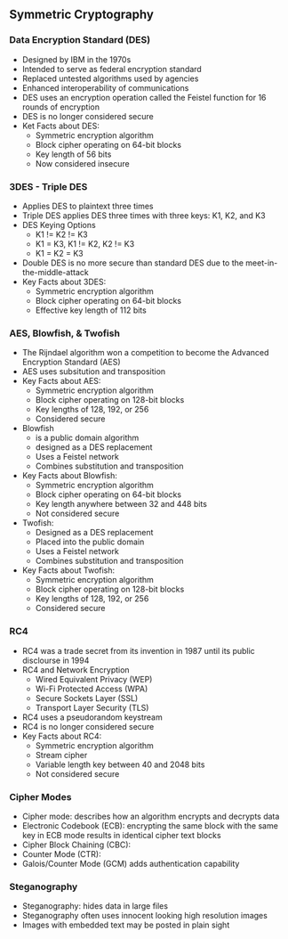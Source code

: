 ## Symmetric Cryptography

### Data Encryption Standard (DES)
* Designed by IBM in the 1970s
* Intended to serve as federal encryption standard
* Replaced untested algorithms used by agencies
* Enhanced interoperability of communications
* DES uses an encryption operation called the Feistel function for 16 rounds of encryption
* DES is no longer considered secure
* Ket Facts about DES:
    * Symmetric encryption algorithm
    * Block cipher operating on 64-bit blocks
    * Key length of 56 bits
    * Now considered insecure

### 3DES - Triple DES
* Applies DES to plaintext three times
* Triple DES applies DES three times with three keys: K1, K2, and K3
* DES Keying Options
    * K1 != K2 != K3
    * K1 = K3, K1 != K2, K2 != K3
    * K1 = K2 = K3
* Double DES is no more secure than standard DES due to the meet-in-the-middle-attack
* Key Facts about 3DES:
    * Symmetric encryption algorithm
    * Block cipher operating on 64-bit blocks
    * Effective key length of 112 bits

### AES, Blowfish, & Twofish
* The Rijndael algorithm won a competition to become the Advanced Encryption Standard (AES)
* AES uses subsitution and transposition
* Key Facts about AES:
    * Symmetric encryption algorithm
    * Block cipher operating on 128-bit blocks
    * Key lengths of 128, 192, or 256
    * Considered secure
* Blowfish
    * is a public domain algorithm
    * designed as a DES replacement
    * Uses a Feistel network
    * Combines substitution and transposition
* Key Facts about Blowfish:
    * Symmetric encryption algorithm
    * Block cipher operating on 64-bit blocks
    * Key length anywhere between 32 and 448 bits
    * Not considered secure
* Twofish:
    * Designed as a DES replacement
    * Placed into the public domain
    * Uses a Feistel network
    * Combines substitution and transposition
* Key Facts about Twofish:
    * Symmetric encryption algorithm
    * Block cipher operating on 128-bit blocks
    * Key lengths of 128, 192, or 256
    * Considered secure

### RC4
* RC4 was a trade secret from its invention in 1987 until its public disclourse in 1994
* RC4 and Network Encryption
    * Wired Equivalent Privacy (WEP)
    * Wi-Fi Protected Access (WPA)
    * Secure Sockets Layer (SSL)
    * Transport Layer Security (TLS)
* RC4 uses a pseudorandom keystream
* RC4 is no longer considered secure
* Key Facts about RC4:
    * Symmetric encryption algorithm
    * Stream cipher
    * Variable length key between 40 and 2048 bits
    * Not considered secure
    
### Cipher Modes
* Cipher mode: describes how an algorithm encrypts and decrypts data
* Electronic Codebook (ECB): encrypting the same block with the same key in ECB mode results in identical cipher text blocks
* Cipher Block Chaining (CBC):
* Counter Mode (CTR): 
* Galois/Counter Mode (GCM) adds authentication capability

### Steganography
* Steganography: hides data in large files
* Steganography often uses innocent looking high resolution images
* Images with embedded text may be posted in plain sight
    